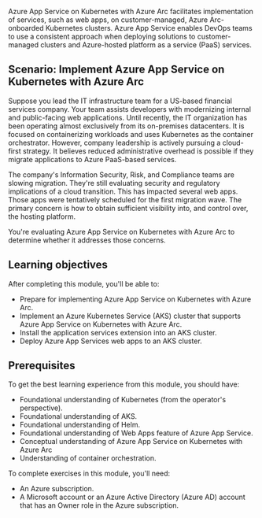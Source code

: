 Azure App Service on Kubernetes with Azure Arc facilitates implementation of services, such as web apps, on customer-managed, Azure Arc-onboarded Kubernetes clusters. Azure App Service enables DevOps teams to use a consistent approach when deploying solutions to customer-managed clusters and Azure-hosted platform as a service (PaaS) services.

## Scenario: Implement Azure App Service on Kubernetes with Azure Arc

Suppose you lead the IT infrastructure team for a US-based financial services company. Your team assists developers with modernizing internal and public-facing web applications. Until recently, the IT organization has been operating almost exclusively from its on-premises datacenters. It is focused on containerizing workloads and uses Kubernetes as the container orchestrator. However, company leadership is actively pursuing a cloud-first strategy. It believes reduced administrative overhead is possible if they migrate applications to Azure PaaS-based services.

The company's Information Security, Risk, and Compliance teams are slowing migration. They're still evaluating security and regulatory implications of a cloud transition. This has impacted several web apps. Those apps were tentatively scheduled for the first migration wave. The primary concern is how to obtain sufficient visibility into, and control over, the hosting platform.

You're evaluating Azure App Service on Kubernetes with Azure Arc to determine whether it addresses those concerns.

## Learning objectives

After completing this module, you'll be able to:

- Prepare for implementing Azure App Service on Kubernetes with Azure Arc.
- Implement an Azure Kubernetes Service (AKS) cluster that supports Azure App Service on Kubernetes with Azure Arc.
- Install the application services extension into an AKS cluster.
- Deploy Azure App Services web apps to an AKS cluster.

## Prerequisites

To get the best learning experience from this module, you should have:

- Foundational understanding of Kubernetes (from the operator's perspective).
- Foundational understanding of AKS.
- Foundational understanding of Helm.
- Foundational understanding of Web Apps feature of Azure App Service.
- Conceptual understanding of Azure App Service on Kubernetes with Azure Arc
- Understanding of container orchestration.

To complete exercises in this module, you'll need:

- An Azure subscription.
- A Microsoft account or an Azure Active Directory (Azure AD) account that has an Owner role in the Azure subscription.
